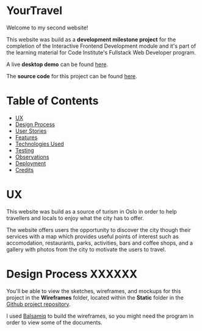 # YourTravel

Welcome to my second website!

This website was build as a **development milestone project** for the completion of the Interactive Frontend Development module and it's part of the learning material for Code Institute's Fullstack Web Developer program.

A live **desktop demo** can be found [here](https://gaspar91.github.io/mlsp2/).

The **source code** for this project can be found [here](https://github.com/gaspar91/mlsp2).


# Table of Contents

- [UX](#ux)
- [Design Process](#design-process)
- [User Stories](#user-stories)
- [Features](#features)
- [Technologies Used](#technologies-used)
- [Testing](#testing)
- [Observations](#observations)
- [Deployment](#deployment)
- [Credits](#credits)


# UX

This website was build as a source of turism in Oslo in order to help travellers and locals to enjoy what the city has to offer.

The website offers users the opportunity to discover the city though their services with a map which provides useful points of interest such as accomodation, restaurants, parks, activities, bars and coffee shops, and a gallery with photos from the city to motivate the users to travel.


# Design Process XXXXXX

You'll be able to view the sketches, wireframes, and mockups for this project in the **Wireframes** folder, located within the **Static** folder in the  [Github project repository](https://github.com/gaspar91/mlsp2).

I used [Balsamiq](https://balsamiq.com/) to build the wireframes, so you might need the program in order to view some of the documents.